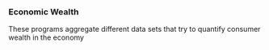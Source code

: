 ### Economic Wealth

These programs aggregate different data sets that try to quantify consumer wealth in the economy